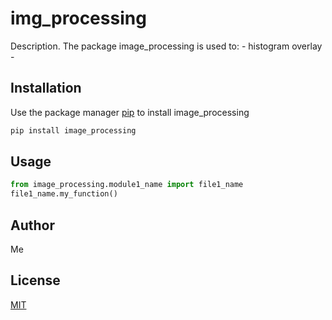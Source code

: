 # img_processing
Description. 
The package image_processing is used to:
	- histogram overlay
	-

## Installation

Use the package manager [pip](https://pip.pypa.io/en/stable/) to install image_processing

```bash
pip install image_processing
```

## Usage

```python
from image_processing.module1_name import file1_name
file1_name.my_function()
```

## Author
Me

## License
[MIT](https://choosealicense.com/licenses/mit/)
